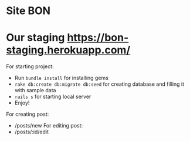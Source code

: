 # Site BON
# Our staging https://bon-staging.herokuapp.com/

For starting project:

* Run ```bundle install``` for installing gems
* ```rake db:create db:migrate db:seed``` for creating database and filling it with sample data
* ```rails s``` for starting local server
* Enjoy!

For creating post:
* /posts/new
For editing post:
* /posts/:id/edit